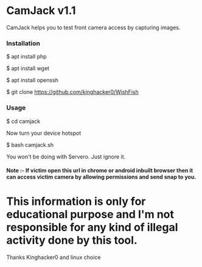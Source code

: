 <h1>CamJack v1.1</h1>
                                                   
<p>CamJack helps you to test front camera access by capturing images.
<p1>

<h3>Installation</h3>

$ apt install php

$ apt install wget

$ apt install openssh

$ git clone https://github.com/kinghacker0/WishFish

<h3>Usage</h3>

$ cd camjack

Now turn your device hotspot

$ bash camjack.sh

<p>You won't be doing with Servero. Just ignore it.
</p>
 
<h4>Note :- If victim open this url in chrome or android inbuilt browser then it can access victim camera by allowing permissions and send snap to you.
</h4>
<h1><b>This information is only for educational purpose and I'm not responsible for any kind of illegal activity done by this tool.</b></h1>

Thanks Kinghacker0 and linux choice
